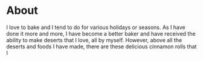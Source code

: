 # About 

I love to bake and I tend to do for various holidays or seasons. As I have done it more and more, I have become a better baker and have received the ability to make deserts that I love, all by myself. However, above all the deserts and foods I have made, there are these delicious cinnamon rolls that I 